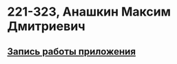# 221-323, Анашкин Максим Дмитриевич
## [Запись работы приложения](https://drive.google.com/file/d/1e_1GtCKx4AO7L0NwwVq9-I8kLGQ9w5jD/view?usp=sharing)

